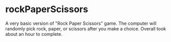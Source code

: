# rockPaperScissors
A very basic version of "Rock Paper Scissors" game. The computer will randomly pick rock, paper, or scissors after you make a choice. 
Overall took about an hour to complete.
